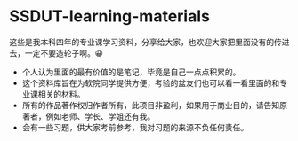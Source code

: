 # SSDUT-learning-materials
这些是我本科四年的专业课学习资料，分享给大家，也欢迎大家把里面没有的传进去，一定不要造轮子啊。😀
- 个人认为里面的最有价值的是笔记，毕竟是自己一点点积累的。
- 这个资料库旨在为软院同学提供方便，考验的盆友们也可以看一看里面的和专业课相关的材料。
- 所有的作品著作权归作者所有，此项目非盈利，如果用于商业目的，请告知原著者，例如老师、学长、学姐还有我。
- 会有一些习题，供大家考前参考，我对习题的来源不负任何责任。
